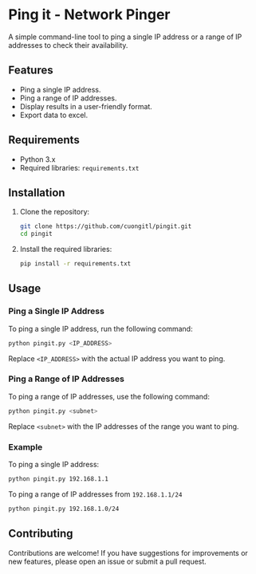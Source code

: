 # Ping it  - Network Pinger

A simple command-line tool to ping a single IP address or a range of IP addresses to check their availability.

## Features

- Ping a single IP address.
- Ping a range of IP addresses.
- Display results in a user-friendly format.
- Export data to excel.

## Requirements

- Python 3.x
- Required libraries: `requirements.txt`

## Installation

1. Clone the repository:

   ```bash
   git clone https://github.com/cuongitl/pingit.git
   cd pingit
   ```

2. Install the required libraries:

   ```bash
   pip install -r requirements.txt
   ```

## Usage

### Ping a Single IP Address

To ping a single IP address, run the following command:

```bash
python pingit.py <IP_ADDRESS>
```

Replace `<IP_ADDRESS>` with the actual IP address you want to ping.

### Ping a Range of IP Addresses

To ping a range of IP addresses, use the following command:

```bash
python pingit.py <subnet>
```

Replace `<subnet>` with the IP addresses of the range you want to ping.

### Example

To ping a single IP address:

```bash
python pingit.py 192.168.1.1
```

To ping a range of IP addresses from `192.168.1.1/24`

```bash
python pingit.py 192.168.1.0/24
```

## Contributing

Contributions are welcome! If you have suggestions for improvements or new features, please open an issue or submit a pull request.
